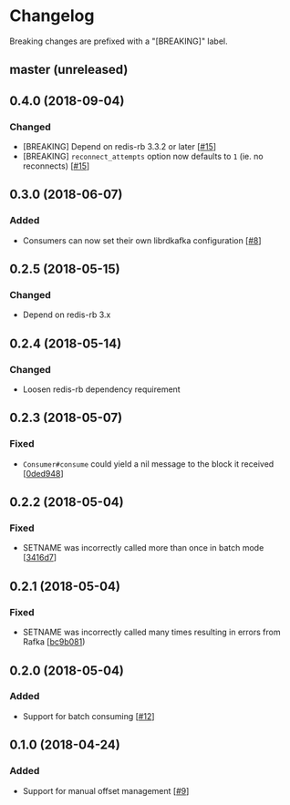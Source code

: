 # Changelog

Breaking changes are prefixed with a "[BREAKING]" label.

## master (unreleased)






## 0.4.0 (2018-09-04)

### Changed

- [BREAKING] Depend on redis-rb 3.3.2 or later [[#15](https://github.com/skroutz/rafka-rb/pull/15)]
- [BREAKING] `reconnect_attempts` option now defaults to `1` (ie. no reconnects) [[#15](https://github.com/skroutz/rafka-rb/pull/15)]




## 0.3.0 (2018-06-07)

### Added

- Consumers can now set their own librdkafka configuration [[#8](https://github.com/skroutz/rafka-rb/pull/8)]







## 0.2.5 (2018-05-15)

### Changed

- Depend on redis-rb 3.x


## 0.2.4 (2018-05-14)

### Changed

- Loosen redis-rb dependency requirement




## 0.2.3 (2018-05-07)

### Fixed

- `Consumer#consume` could yield a nil message to the block it received [[0ded948](https://github.com/skroutz/rafka-rb/commit/0ded94821b21d590a6cdf1314f85da56b48a9c40)]




## 0.2.2 (2018-05-04)

### Fixed

- SETNAME was incorrectly called more than once in batch mode [[3416d7](https://github.com/skroutz/rafka-rb/commit/3416d7bbd9f9e36b4e4d7f87f1e51ba2f559caf2)]




## 0.2.1 (2018-05-04)

### Fixed

- SETNAME was incorrectly called many times resulting in errors from Rafka [[bc9b081](https://github.com/skroutz/rafka-rb/commit/bc9b08145f5f1fd98d1badf92190038ab01d0a58))




## 0.2.0 (2018-05-04)

### Added

- Support for batch consuming [[#12](https://github.com/skroutz/rafka-rb/pull/12)]




## 0.1.0 (2018-04-24)

### Added

- Support for manual offset management [[#9](https://github.com/skroutz/rafka-rb/pull/9)]
